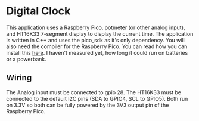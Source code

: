 # Digital Clock
This application uses a Raspberry Pico, potmeter (or other analog input), and HT16K33 7-segment display to display the current time.
The application is written in C++ and uses the pico_sdk as it's only dependency.
You will also need the compiler for the Raspberry Pico.
You can read how you can install this [here](https://datasheets.raspberrypi.com/pico/getting-started-with-pico.pdf).
I haven't measured yet, how long it could run on batteries or a powerbank.

## Wiring
The Analog input must be connected to gpio 28. The HT16K33 must be connected to the default I2C pins (SDA to GPIO4, SCL to GPIO5).
Both run on 3.3V so both can be fully powered by the 3V3 output pin of the Raspberry Pico.